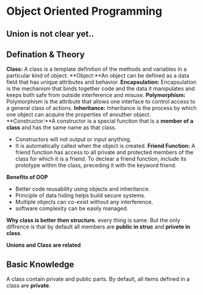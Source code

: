 # Object Oriented Programming
## Union is not clear yet..
## Defination & Theory
**Class:** A class is a template definition of the methods and variables in a particular kind of object.
**Object:**An object can be defined as a data field that has unique attributes and behavior.
**Encapsulation:** Encapsulation is the mechanism that binds together code and the data it manipulates and keeps both safe from outside interference and misuse.
**Polymorphism:** Polymorphism is the attribute that allows one interface to control access to a general class of actions.
**Inheritance:** Inheritance is the process by which one object can acquire the properties of anouther object.
**Constructor:**A constructor is a special funciton that is a **member of a class** and has the same name as that class.
- Constructors will not output or input anything.
- It is automatically called when the object is created.
**Friend Function:** A friend function has access to all private and protected members of the class for which it is a friend. To declear a friend function, include its prototype within the class, preceding it with the keyword friend.



**Benefits of OOP**
* Better code reusability using objects and inheritance.
* Principle of data hiding helps build secure systems.
* Multiple objects can co-exist without any interference.
* software complexity can be easily managed.

**Why class is better then structure.**
every thing is same. But the only diffrence is that by default all members are **public in struc** and **privete in class**.

**Unions and Class are related**


## Basic Knowledge
A class contain private and public parts. By default, all items defined in a class are **private**.


